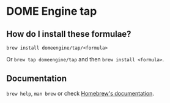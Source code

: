 # DOME Engine tap

## How do I install these formulae?
`brew install domeengine/tap/<formula>`

Or `brew tap domeengine/tap` and then `brew install <formula>`.

## Documentation
`brew help`, `man brew` or check [Homebrew's documentation](https://docs.brew.sh).
